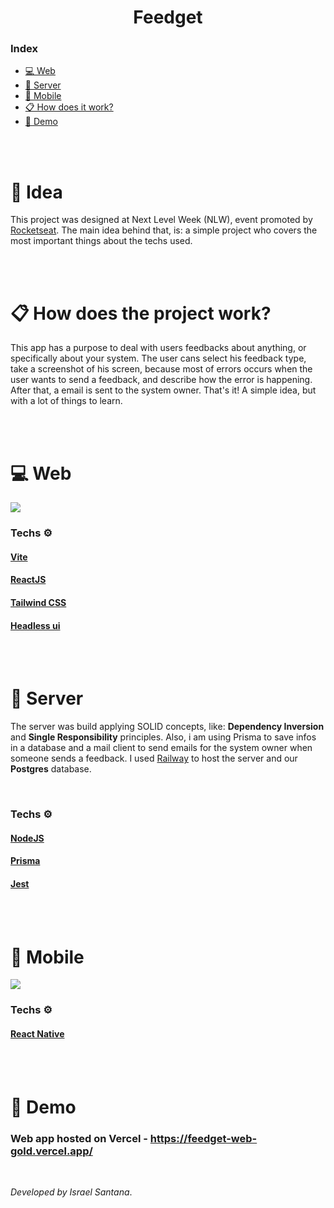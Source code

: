 <h1 align="center">Feedget</h1>

### Index
- [💻 Web](#-web)
- [🔧 Server](#-server)
- [📱 Mobile](#-mobile)
- [📋 How does it work?](#-how-does-it-work)
- [🧪 Demo](#-demo)

<br><br>

# 🧠 Idea
This project was designed at Next Level Week (NLW), event promoted by [Rocketseat](https://github.com/Rocketseat). The main idea behind that, is: a simple project who covers the most important things about the techs used. 


<br><br>

# 📋 How does the project work?
This app has a purpose to deal with users feedbacks about anything, or specifically about your system. The user cans select his feedback type, take a screenshot of his screen, because most of errors occurs when the user wants to send a feedback, and describe how the error is happening. After that, a email is sent to the system owner. That's it! A simple idea, but with a lot of things to learn.


<br><br>

# 💻 Web 
<img src="https://ik.imagekit.io/ntsapal2yx/ezgif.com-gif-maker_44ARi1LMS.gif?ik-sdk-version=javascript-1.4.3&updatedAt=1652191366608" />

<br>

### Techs ⚙️
#### [Vite](https://vitejs.dev/)
#### [ReactJS](https://reactjs.org/)
#### [Tailwind CSS](https://tailwindcss.com/)
#### [Headless ui](https://headlessui.dev/)

<br><br>

# 🔧 Server
The server was build applying SOLID concepts, like: **Dependency Inversion** and **Single Responsibility** principles. Also, i am using Prisma to save infos in a database and a mail client to send emails for the system owner when someone sends a feedback.
I used [Railway](https://railway.app/) to host the server and our **Postgres** database.

<br>

### Techs ⚙️
#### [NodeJS](https://nodejs.org/en/docs/)
#### [Prisma](https://www.prisma.io/)
#### [Jest](https://jestjs.io)

<br><br>

# 📱 Mobile
<img src="https://ik.imagekit.io/ntsapal2yx/ezgif.com-gif-maker-2_JjMvrU5wi.gif?ik-sdk-version=javascript-1.4.3&updatedAt=1652269956247" />

<br>

### Techs ⚙️
#### [React Native](https://reactnative.dev/)

<br><br>

# 🧪 Demo
### Web app hosted on Vercel - https://feedget-web-gold.vercel.app/

<br>

*Developed by Israel Santana*.
